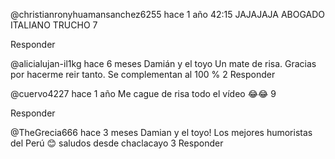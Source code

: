 
@christianronyhuamansanchez6255
hace 1 año
42:15 JAJAJAJA ABOGADO ITALIANO TRUCHO
7

Responder


@alicialujan-il1kg
hace 6 meses
Damián y el toyo
Un mate de risa.
Gracias por hacerme reir tanto.
Se complementan al 100 %
2
Responder


@cuervo4227
hace 1 año
Me cague de risa todo el vídeo 😂😂
9

Responder


@TheGrecia666
hace 3 meses
Damian y el toyo! Los mejores humoristas del Perú 😊 saludos desde chaclacayo
3
Responder